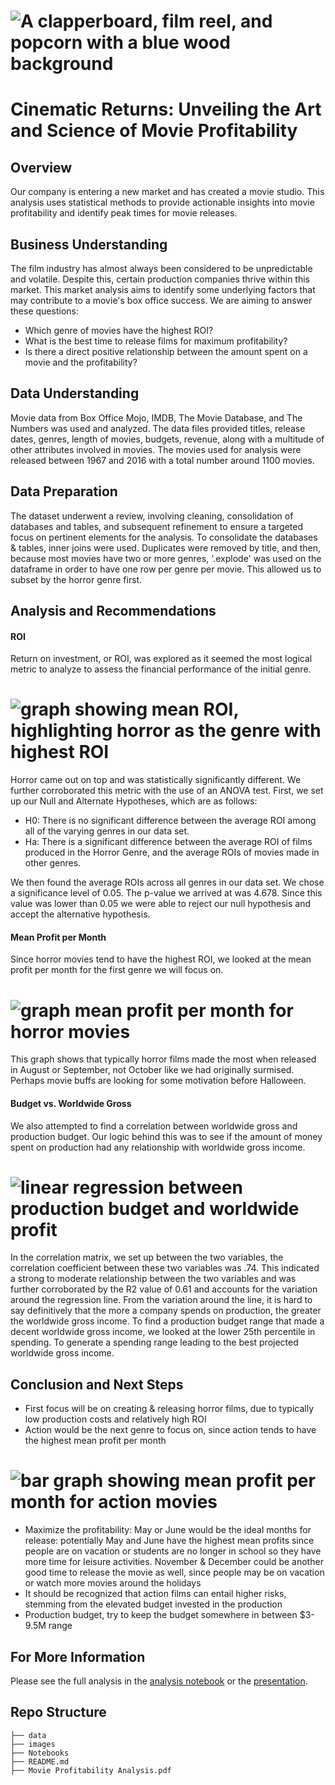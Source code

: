 # ![A clapperboard, film reel, and popcorn with a blue wood background](https://github.com/RigatN/Winning_Movie_Genres_for_New_Studios/blob/main/Images/01Film.png)

# Cinematic Returns: Unveiling the Art and Science of Movie Profitability
## Overview
Our company is entering a new market and has created a movie studio. This analysis uses statistical methods to provide actionable insights into movie profitability and identify peak times for movie releases.
## Business Understanding
The film industry has almost always been considered to be unpredictable and volatile. Despite this, certain production companies thrive within this market. This market analysis aims to identify some underlying factors that may contribute to a movie's box office success. We are aiming to answer these questions:
- Which genre of movies have the highest ROI?
- What is the best time to release films for maximum profitability?
- Is there a direct positive relationship between the amount spent on a movie and the profitability?
## Data Understanding
Movie data from Box Office Mojo, IMDB, The Movie Database, and The Numbers was used and analyzed. The data files provided titles, release dates, genres, length of movies, budgets, revenue, along with a multitude of other attributes involved in movies. The movies used for analysis were released between 1967 and 2016 with a total number around 1100 movies.
## Data Preparation
The dataset underwent a review, involving cleaning, consolidation of databases and tables, and subsequent refinement to ensure a targeted focus on pertinent elements for the analysis. To consolidate the databases & tables, inner joins were used. Duplicates were removed by title, and then, because most movies have two or more genres, '.explode' was used on the dataframe in order to have one row per genre per movie. This allowed us to subset by the horror genre first.
## Analysis and Recommendations
#### ROI
Return on investment, or ROI, was explored as it seemed the most logical metric to analyze to assess the financial performance of the initial genre.
# ![graph showing mean ROI, highlighting horror as the genre with highest ROI](https://github.com/RigatN/Winning_Movie_Genres_for_New_Studios/blob/main/Images/Mean_ROI.png)
Horror came out on top and was statistically significantly different. We further corroborated this metric with the use of an ANOVA test. First, we set up our Null and Alternate Hypotheses, which are as follows: 

- H0: There is no significant difference between the average ROI among all of the varying genres in our data set.
- Ha: There is a significant difference between the average ROI of films produced in the Horror Genre, and the average ROIs of movies made in other genres.

We then found the average ROIs across all genres in our data set. We chose a significance level of 0.05. The p-value we arrived at was 4.678. Since this value was lower than 0.05 we were able to reject our null hypothesis and accept the alternative hypothesis. 

#### Mean Profit per Month
Since horror movies tend to have the highest ROI, we looked at the mean profit per month for the first genre we will focus on.
# ![graph mean profit per month for horror movies](https://github.com/RigatN/Winning_Movie_Genres_for_New_Studios/blob/main/Images/Mean_Profit_Horror.jpg)

 This graph shows that typically horror films made the most when released in August or September, not October like we had originally surmised. Perhaps movie buffs are looking for some motivation before Halloween.

#### Budget vs. Worldwide Gross
We also attempted to find a correlation between worldwide gross and production budget. Our logic behind this was to see if the amount of money spent on production had any relationship with worldwide gross income.
# ![linear regression between production budget and worldwide profit](https://github.com/RigatN/Winning_Movie_Genres_for_New_Studios/blob/main/Images/Linear_regression_plot_R2.png)
In the correlation matrix, we set up between the two variables, the correlation coefficient between these two variables was .74. This indicated a strong to moderate relationship between the two variables and was further corroborated by the R2 value of 0.61 and accounts for the variation around the regression line.
From the variation around the line, it is hard to say definitively that the more a company spends on production, the greater the worldwide gross income. To find a production budget range that made a decent worldwide gross income, we looked at the lower 25th percentile in spending. To generate a spending range leading to the best projected worldwide gross income. 

## Conclusion and Next Steps
- First focus will be on creating & releasing horror films, due to typically low production costs and relatively high ROI
- Action would be the next genre to focus on, since action tends to have the highest mean profit per month
# ![bar graph showing mean profit per month for action movies](https://github.com/RigatN/Winning_Movie_Genres_for_New_Studios/blob/main/Images/Mean_Profit_Action.jpg)
- Maximize the profitability: May or June would be the ideal months for release: potentially May and June have the highest mean profits since people are on vacation or students are no longer in school so they have more time for leisure activities. November & December could be another good time to release the movie as well, since people may be on vacation or watch more movies around the holidays
- It should be recognized that action films can entail higher risks, stemming from the elevated budget invested in the production
- Production budget, try to keep the budget somewhere in between $3-9.5M range
## For More Information
Please see the full analysis in the [analysis notebook]() or the [presentation]().
## Repo Structure

```
├── data
├── images
├── Notebooks
├── README.md
├── Movie Profitability Analysis.pdf
